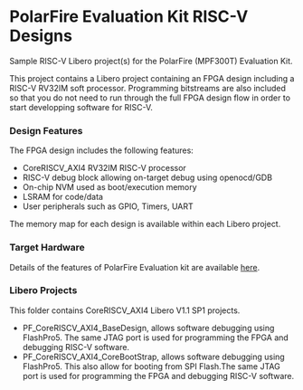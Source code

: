 # PolarFire Evaluation Kit RISC-V Designs
Sample RISC-V Libero project(s) for the PolarFire (MPF300T) Evaluation Kit.

This project contains a Libero project containing an FPGA design including a RISC-V RV32IM soft processor. Programming bitstreams are also included so that you do not need to run through the full FPGA design flow in order to start developping software for RISC-V.

### Design Features
The FPGA design includes the following features:
* CoreRISCV_AXI4 RV32IM RISC-V processor
* RISC-V debug block allowing on-target debug using openocd/GDB
* On-chip NVM used as boot/execution memory
* LSRAM for code/data
* User peripherals such as GPIO, Timers, UART

The memory map for each design is available within each Libero project.

### Target Hardware
Details of the features of PolarFire Evaluation kit are available [here](https://www.microsemi.com/products/fpga-soc/design-resources/dev-kits/polarfire/polarfire-eval-kit).

### Libero Projects
This folder contains CoreRISCV_AXI4 Libero V1.1 SP1 projects.

* PF_CoreRISCV_AXI4_BaseDesign, allows software debugging using FlashPro5. The same JTAG port is used for programming the FPGA and debugging RISC-V software.
* PF_CoreRISCV_AXI4_CoreBootStrap, allows software debugging using FlashPro5. This also allow for booting from SPI Flash.The same JTAG port is used for programming the FPGA and debugging RISC-V software.


